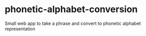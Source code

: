 # phonetic-alphabet-conversion
Small web app to take a phrase and convert to phonetic alphabet representation
